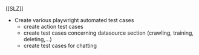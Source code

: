 [[SLZ]]

- Create various playwright automated test cases 
	- create action test cases
	- create test cases concerning datasource section (crawling, training, deleting,...)
	- create test cases for chatting 